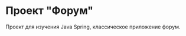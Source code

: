 Проект "Форум"
=========================================

Проект для изучения Java Spring, классическое приложение форум.
